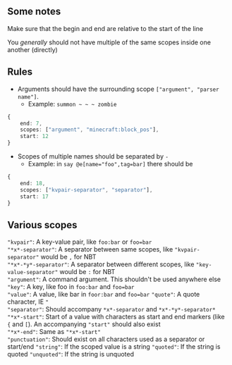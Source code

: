 
## Some notes

Make sure that the begin and end are relative to the start of the line
  
You *generally* should not have multiple of the same scopes inside one another (directly)

## Rules

* Arguments should have the surrounding scope `["argument", "parser name"]`.
    * Example: `summon ~ ~ ~ zombie`
```ts
{
    end: 7,
    scopes: ["argument", "minecraft:block_pos"],
    start: 12
}
```
* Scopes of multiple names should be separated by `-`
    * Example: in `say @e[name="foo",tag=bar]` there should be
```ts
{
    end: 18,
    scopes: ["kvpair-separator", "separator"],
    start: 17
}
```

## Various scopes
  
`"kvpair"`: A key-value pair, like `foo:bar` or `foo=bar`  
`"*x*-separator"`: A separator between same scopes, like `"kvpair-separator"` would be `,` for NBT  
`"*x*-*y*-separator"`: A separator between different scopes, like `"key-value-separator"` would be `:` for NBT  
`"argument"`: A command argument. This shouldn't be used anywhere else  
`"key"`: A key, like foo in `foo:bar` and `foo=bar`  
`"value"`: A value, like bar in `foor:bar` and `foo=bar` 
`"quote"`: A quote character, IE `"`  
`"separator"`: Should accompany `*x*-separator` and `*x*-*y*-separator*`  
`"*x*-start"`: Start of a value with characters as start and end markers (like `{` and `[`). An accompanying `"start"` should also exist  
`"*x*-end"`: Same as `"*x*-start"`  
`"punctuation"`: Should exist on all characters used as a separator or start/end
`"string"`: If the scoped value is a string
`"quoted"`: If the string is quoted
`"unquoted"`: If the string is unquoted
